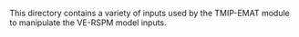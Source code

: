 This directory contains a variety of inputs used by the TMIP-EMAT
module to manipulate the VE-RSPM model inputs.